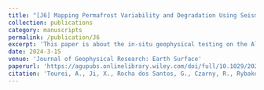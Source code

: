 ```yaml
---
title: "[J6] Mapping Permafrost Variability and Degradation Using Seismic Surface Waves, Electrical Resistivity, and Temperature Sensing: A Case Study in Arctic Alaska"
collection: publications
category: manuscripts
permalink: /publication/J6
excerpt: 'This paper is about the in-situ geophysical testing on the Alaska Arctic Coastal Plain.'
date: 2024-3-15
venue: 'Journal of Geophysical Research: Earth Surface'
paperurl: 'https://agupubs.onlinelibrary.wiley.com/doi/full/10.1029/2023JF007352'
citation: 'Tourei, A., Ji, X., Rocha dos Santos, G., Czarny, R., Rybakov, S., Wang, Z., and Jensen, A. 2024. "Mapping permafrost variability and degradation using seismic surface waves, electrical resistivity, and temperature sensing: A case study in Arctic Alaska." J. Geophys. Res. Earth Surf. 129(3): e2023JF007352. https://doi.org/10.1029/2023JF007352.'
---
```


